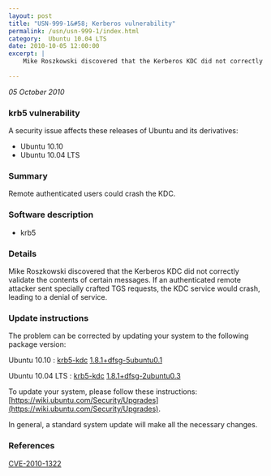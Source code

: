 ```yaml
---
layout: post
title: "USN-999-1&#58; Kerberos vulnerability"
permalink: /usn/usn-999-1/index.html
category:  Ubuntu 10.04 LTS
date: 2010-10-05 12:00:00
excerpt: |
    Mike Roszkowski discovered that the Kerberos KDC did not correctly validate the contents of certain messages. If an authenticated remote attacker sent specially crafted TGS requests, the KDC service would crash, leading to a denial of service. 
    
--- 
```

 
 

*05 October 2010*

### krb5 vulnerability

A security issue affects these releases of Ubuntu and its derivatives:

* Ubuntu 10.10
* Ubuntu 10.04 LTS

### Summary

Remote authenticated users could crash the KDC. 

### Software description

* krb5 

### Details

Mike Roszkowski discovered that the Kerberos KDC did not correctly validate the contents of certain messages. If an authenticated remote attacker sent specially crafted TGS requests, the KDC service would crash, leading to a denial of service. 

### Update instructions

The problem can be corrected by updating your system to the following package version:

Ubuntu 10.10
 : [krb5-kdc](https://launchpad.net/ubuntu/+source/krb5) <span> [1.8.1+dfsg-5ubuntu0.1](https://launchpad.net/ubuntu/+source/krb5/1.8.1+dfsg-5ubuntu0.1) </span> 

Ubuntu 10.04 LTS
 : [krb5-kdc](https://launchpad.net/ubuntu/+source/krb5) <span> [1.8.1+dfsg-2ubuntu0.3](https://launchpad.net/ubuntu/+source/krb5/1.8.1+dfsg-2ubuntu0.3) </span> 

To update your system, please follow these instructions: [https://wiki.ubuntu.com/Security/Upgrades](https://wiki.ubuntu.com/Security/Upgrades).

In general, a standard system update will make all the necessary changes. 

### References

 
 [CVE-2010-1322](http://people.ubuntu.com/~ubuntu-security/cve/CVE-2010-1322)
 

